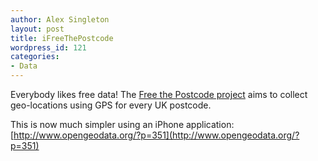 ```yaml
---
author: Alex Singleton
layout: post
title: iFreeThePostcode
wordpress_id: 121
categories:
- Data
---
```


Everybody likes free data! The [Free the Postcode project](http://www.freethepostcode.org/) aims to collect geo-locations using GPS for every UK postcode.

This is now much simpler using an iPhone application: [http://www.opengeodata.org/?p=351](http://www.opengeodata.org/?p=351)
